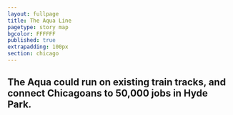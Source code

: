 ```yaml
---
layout: fullpage
title: The Aqua Line
pagetype: story map
bgcolor: FFFFFF
published: true
extrapadding: 100px
section: chicago
---
```


<div class="mapstage"></div>

## The Aqua could run on existing train tracks, and connect Chicagoans to 50,000 jobs in Hyde Park.
